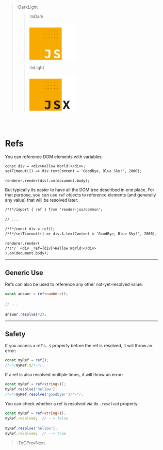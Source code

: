 > :DarkLight
> > :InDark
> >
> > <img src="/docs/assets/render-jsx-logo-dark.svg" width="156px"/>
>
> > :InLight
> >
> > <img src="/docs/assets/render-jsx-logo.svg" width="156px"/>

<br><br>

# Refs

You can reference DOM elements with variables:

```tsx | --no-wmbar
const div = <div>Hellow World!</div>;
setTimeout(() => div.textContent = 'GoodBye, Blue Sky!', 2000);

renderer.render(div).on(document.body);
```

But typically its easier to have all the DOM tree described in one place. For that purpose,
you can use `ref` objects to reference elements (and generally any value) that will be resolved
later:

```tsx | --no-wmbar
/*!*/import { ref } from 'render-jsx/common';

// ...

/*!*/const div = ref();
/*!*/setTimeout(() => div.$.textContent = 'GoodBye, Blue Sky!', 2000);

renderer.render(
/*!*/  <div _ref={div}>Hellow World!</div>
).on(document.body);
```

---

## Generic Use

Refs can also be used to reference any other not-yet-resolved value:

```ts | --no-wmbar
const answer = ref<number>();

// ...

answer.resolve(42);
```

---

## Safety

If you access a ref's `.$` property before the ref is resolved, it will throw an error:

```ts | --no-wmbar
const myRef = ref();
/*~*/myRef.$/*~*/;
```

If a ref is also resolved multiple times, it will throw an error:

```ts | --no-wmbar
const myRef = ref<string>();
myRef.resolve('hellow');
/*~*/myRef.resolve('goodbye!')/*~*/;
```

You can check whether a ref is resolved via its `.resolved` property:

```ts | --no-wmbar
const myRef = ref<string>();
myRef.resolved;  // --> false

myRef.resolve('hellow');
myRef.resolved;  // --> true
```

> :ToCPrevNext